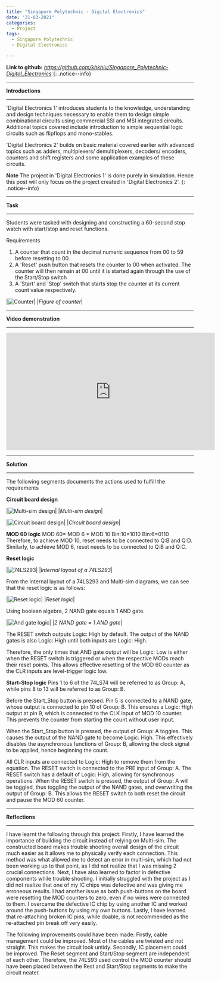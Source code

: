 ```yaml
---
title: "Singapore Polytechnic - Digital Electronics"
date: "31-03-2021"
categories:
  - Project
tags:
  - Singapore Polytechnic
  - Digital Electronics

---
```


**Link to github:**
<cite><a href="https://github.com/khkhiu/Singapore_Polytechnic-Digital_Electronics">https://github.com/khkhiu/Singapore_Polytechnic-Digital_Electronics</a></cite>
{: .notice--info}

***

<strong>Introductions</strong>

***
'Digital Electronics 1' introduces students to the knowledge, understanding and design techniques necessary to enable them to design simple combinational circuits using commercial SSI and MSI integrated circuits. Additional topics covered include introduction to simple sequential logic circuits such as flipflops and mono-stables.

'Digital Electronics 2' builds on basic material covered earlier with advanced topics such as adders, multiplexers/ demultiplexers, decoders/ encoders, counters and shift registers and some application examples of these circuits.

**Note** The project in 'Digital Electronics 1' is done purely in simulation. Hence this post will only focus on the project created in 'Digital Electronics 2'.
{: .notice--info}

***

<strong>Task</strong>

***
Students were tasked with designing and constructing a 60-second stop watch with start/stop and reset functions. 

Requirements
1. A counter that count in the decimal numeric sequence from 00 to 59 before resetting to 00.
2. A 'Reset' push button that resets the counter to 00 when activated. The counter will then remain at 00 until it is started again through the use of the Start/Stop switch
3. A 'Start' and 'Stop' switch that starts stop the counter at its current count value respectively.

|![Counter](/assets/images/SP-DE/Counter.png)|
|<em>Figure of counter</em>|

***

<strong>Video demonstration</strong>

***

<iframe width="560" height="315" src="https://www.youtube.com/embed/riq94NSVjIQ " title="YouTube video player" frameborder="0" allow="accelerometer; autoplay; clipboard-write; encrypted-media; gyroscope; picture-in-picture" allowfullscreen></iframe>

***

<strong>Solution</strong>

***
The following segments documents the actions used to fulfill the requirements

<strong>Circuit board design</strong>

|![Multi-sim design](/assets/images/SP-DE/MS_diagram.png)|
|<em>Multi-sim design</em>|

|![Circuit board design](/assets/images/SP-DE/CircuitBoard.png)|
|<em>Circuit board design</em>|

<strong>MOD 60 logic</strong>
MOD 60= MOD 6 * MOD 10
Bin:10=1010
Bin:6=0110
Therefore, to achieve MOD 10, reset needs to be connected to Q:B and Q:D. Similarly, to achieve MOD 6, reset needs to be connected to Q:B and Q:C.

<strong>Reset logic</strong>

|![74LS293](/assets/images/SP-DE/74LS293.png)|
|<em>Internal layout of a 74LS293</em>|

From the Internal layout of a 74LS293 and Multi-sim diagrams, we can see that the reset logic is as follows:

|![Reset logic](/assets/images/SP-DE/Reset.png)|
|<em>Reset logic</em>|

Using boolean algebra, 2 NAND gate equals 1 AND gate.

|![And gate logic](/assets/images/SP-DE/AND_gate.png)|
|<em>2 NAND gate = 1 AND gate</em>|

The RESET switch outputs Logic: High by default. The output of the NAND gates is also Logic: High until both inputs are Logic: High.

Therefore, the only times that AND gate output will be Logic: Low is either when the RESET switch is triggered or when the respective MODs reach their reset points. This allows effective resetting of the MOD 60 counter as the CLR inputs are level-trigger logic low.

<strong>Start-Stop logic</strong>
Pins 1 to 6 of the 74LS74 will be referred to as Group: A, while pins 8 to 13 will be referred to as Group: B.

Before the Start_Stop button is pressed. Pin 5 is connected to a NAND gate, whose output is connected to pin 10 of Group: B. This ensures a Logic: High output at pin 9, which is connected to the CLK input of MOD 10 counter. This prevents the counter from starting the count without user input.

When the Start_Stop button is pressed, the output of Group: A toggles. This causes the output of the NAND gate to become Logic: High. This effectively disables the asynchronous functions of Group: B, allowing the clock signal to be applied, hence beginning the count.

All CLR inputs are connected to Logic: High to remove them from the equation. The RESET switch is connected to the PRE input of Group: A. The RESET switch has a default of Logic: High, allowing for synchronous operations. When the RESET switch is pressed, the output of Group: A will be toggled, thus toggling the output of the NAND gates, and overwriting the output of Group: B. This allows the RESET switch to both reset the circuit and pause the MOD 60 counter. 

***

<strong>Reflections</strong>

***

I have learnt the following through this project:
Firstly, I have learned the importance of building the circuit instead of relying on Multi-sim. The constructed board makes trouble shooting overall design of the circuit much easier as it allows me to physically verify each connection. This method was what allowed me to detect an error in multi-sim, which had not been working up to that point, as I did not realize that I was missing 2 crucial connections.
Next, I have also learned to factor in defective components while trouble shooting. I initially struggled with the project as I did not realize that one of my IC chips was defective and was giving me erroneous results. I had another issue as both push-buttons on the board were resetting the MOD counters to zero, even if no wires were connected to them. I overcame the defective IC chip by using another IC and worked around the push-buttons by using my own buttons.
Lastly, I have learned that re-attaching broken IC pins, while doable, is not recommended as the re-attached pin break off very easily.

The following improvements could have been made:
Firstly, cable management could be improved. Most of the cables are twisted and not straight. This makes the circuit look untidy.
Secondly, IC placement could be improved. The Reset segment and Start/Stop segment are independent of each other. Therefore, the 74LS93 used control the MOD counter should have been placed between the Rest and Start/Stop segments to make the circuit neater.
